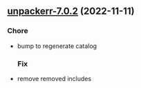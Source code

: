 

## [unpackerr-7.0.2](https://github.com/truecharts/charts/compare/unpackerr-7.0.0...unpackerr-7.0.2) (2022-11-11)

### Chore

- bump to regenerate catalog
  
  ### Fix

- remove removed includes
  
  